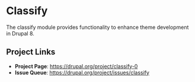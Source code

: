 # Classify
The classify module provides functionality to enhance theme development in Drupal 8.

## Project Links
* **Project Page**: https://drupal.org/project/classify-0
* **Issue Queue**: https://drupal.org/project/issues/classify
